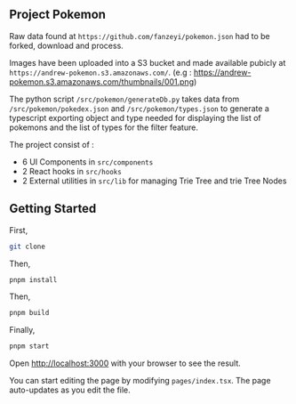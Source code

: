 ## Project Pokemon

Raw data found at `https://github.com/fanzeyi/pokemon.json` had to be forked, download and process.

Images have been uploaded into a S3 bucket and made available pubicly at `https://andrew-pokemon.s3.amazonaws.com/`. (e.g : https://andrew-pokemon.s3.amazonaws.com/thumbnails/001.png)

The python script `/src/pokemon/generateDb.py` takes data from `/src/pokemon/pokedex.json` and `/src/pokemon/types.json` to generate a typescript exporting object and type needed for displaying the list of pokemons and the list of types for the filter feature. 

The project consist of :

- 6 UI Components in `src/components`
- 2 React hooks in `src/hooks`
- 2 External utilities in `src/lib` for managing Trie Tree and trie Tree Nodes

## Getting Started

First, 
```bash
git clone
```
Then,
```bash
pnpm install
```
Then,
```bash
pnpm build
```
Finally,
```bash
pnpm start
```

Open [http://localhost:3000](http://localhost:3000) with your browser to see the result.

You can start editing the page by modifying `pages/index.tsx`. The page auto-updates as you edit the file.
